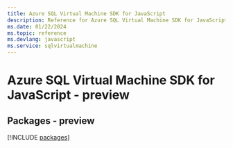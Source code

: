 ```yaml
---
title: Azure SQL Virtual Machine SDK for JavaScript
description: Reference for Azure SQL Virtual Machine SDK for JavaScript
ms.date: 01/22/2024
ms.topic: reference
ms.devlang: javascript
ms.service: sqlvirtualmachine
---
```

# Azure SQL Virtual Machine SDK for JavaScript - preview
## Packages - preview
[!INCLUDE [packages](sql-virtual-machine-index.md)]